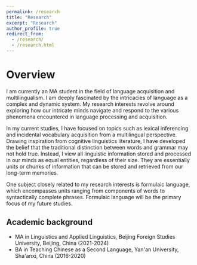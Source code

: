 ```yaml
---
permalink: /research
title: "Research"
excerpt: "Research"
author_profile: true
redirect_from: 
  - /research/
  - /research.html
---
```

Overview
======
I am currently an MA student in the field of language acquisition and multilingualism. I am deeply fascinated by the intricacies of language as a complex and dynamic system. My research interests revolve around exploring how our intricate minds navigate and respond to the various phenomena encountered in language processing and acquisition.

In my current studies, I have focused on topics such as lexical inferencing and incidental vocabulary acquisition from a multilingual perspective. Drawing inspiration from cognitive linguistics literature, I have developed the belief that the traditional distinction between words and grammar may not hold true. Instead, I view all linguistic information stored and processed in our minds as equal entities, regardless of their size. They are essentially units or chunks of information that can be stored and retrieved from our long-term memories.

One subject closely related to my research interests is formulaic language, which encompasses units ranging from components of words to syntactically complete phrases. Formulaic language will be the primary focus of my future studies.


Academic background
------
- MA in Linguistics and Applied Linguistics, Beijing Foreign Studies University, Beijing, China (2021-2024)
- BA in Teaching Chinese as a Second Language, Yan'an University, Sha'anxi, China (2016-2020)

